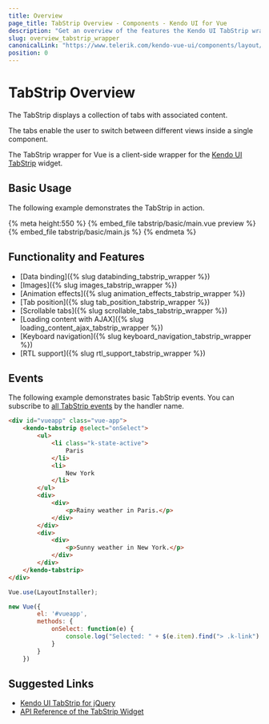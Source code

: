 ```yaml
---
title: Overview
page_title: TabStrip Overview - Components - Kendo UI for Vue
description: "Get an overview of the features the Kendo UI TabStrip wrapper for Vue delivers and use the component in Vue projects."
slug: overview_tabstrip_wrapper
canonicalLink: "https://www.telerik.com/kendo-vue-ui/components/layout/tabstrip/"
position: 0
---
```


<div><WrapperBanner link="/kendo-vue-ui/components/layout/tabstrip"></WrapperBanner></div>    

# TabStrip Overview

The TabStrip displays a collection of tabs with associated content.

The tabs enable the user to switch between different views inside a single component.

The TabStrip wrapper for Vue is a client-side wrapper for the [Kendo UI TabStrip](https://demos.telerik.com/kendo-ui/tabstrip/index) widget.

<div data-component="StartFreeTrialSection"></div>

## Basic Usage

The following example demonstrates the TabStrip in action.

{% meta height:550 %}
{% embed_file tabstrip/basic/main.vue preview %}
{% embed_file tabstrip/basic/main.js %}
{% endmeta %}

## Functionality and Features

* [Data binding]({% slug databinding_tabstrip_wrapper %})
* [Images]({% slug images_tabstrip_wrapper %})
* [Animation effects]({% slug animation_effects_tabstrip_wrapper %})
* [Tab position]({% slug tab_position_tabstrip_wrapper %})
* [Scrollable tabs]({% slug scrollable_tabs_tabstrip_wrapper %})
* [Loading content with AJAX]({% slug loading_content_ajax_tabstrip_wrapper %})
* [Keyboard navigation]({% slug keyboard_navigation_tabstrip_wrapper %})
* [RTL support]({% slug rtl_support_tabstrip_wrapper %})

## Events

The following example demonstrates basic TabStrip events. You can subscribe to [all TabStrip events](https://docs.telerik.com/kendo-ui/api/javascript/ui/tabstrip#events) by the handler name.

```html
<div id="vueapp" class="vue-app">
    <kendo-tabstrip @select="onSelect">
        <ul>
            <li class="k-state-active">
                Paris
            </li>
            <li>
                New York
            </li>
        </ul>
        <div>
            <div>
                <p>Rainy weather in Paris.</p>
            </div>
        </div>
        <div>
            <div>
                <p>Sunny weather in New York.</p>
            </div>
        </div>
    </kendo-tabstrip>
</div>
```
```js
Vue.use(LayoutInstaller);

new Vue({
        el: '#vueapp',
        methods: {
            onSelect: function(e) {
                console.log("Selected: " + $(e.item).find("> .k-link").text());
            }
        }
    })
```

## Suggested Links

* [Kendo UI TabStrip for jQuery](https://docs.telerik.com/kendo-ui/controls/navigation/tabstrip/overview)
* [API Reference of the TabStrip Widget](https://docs.telerik.com/kendo-ui/api/javascript/ui/tabstrip)

